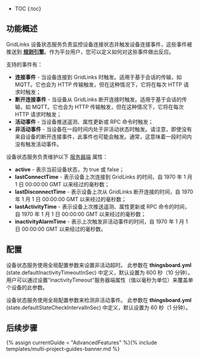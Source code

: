 * TOC
{:toc}

## 功能概述

GridLinks 设备状态服务负责监控设备连接状态并触发设备连接事件，这些事件被推送到 [**规则引擎**](/docs/{{docsPrefix}}user-guide/rule-engine-2-0/re-getting-started/)。作为平台用户，您可以定义如何对这些事件做出反应。

支持的事件有：

- **连接事件** - 当设备连接到 GridLinks 时触发。适用于基于会话的传输，如 MQTT。它也会为 HTTP 传输触发，但在这种情况下，它将在每次 HTTP 请求时触发；
- **断开连接事件** - 当设备从 GridLinks 断开连接时触发。适用于基于会话的传输，如 MQTT。它也会为 HTTP 传输触发，但在这种情况下，它将在每次 HTTP 请求时触发；
- **活动事件** - 当设备推送遥测、属性更新或 RPC 命令时触发；
- **非活动事件** - 当设备在一段时间内处于非活动状态时触发。请注意，即使没有来自设备的断开连接事件，此事件也可能会触发。通常，这意味着一段时间内没有触发活动事件。

设备状态服务负责维护以下 [服务器端](/docs/{{docsPrefix}}user-guide/attributes/#attribute-types) 属性：

- **active** - 表示当前设备状态，为 true 或 false；
- **lastConnectTime** - 表示设备上次连接到 GridLinks 的时间，自 1970 年 1 月 1 日 00:00:00 GMT 以来经过的毫秒数；
- **lastDisconnectTime** - 表示设备上次从 GridLinks 断开连接的时间，自 1970 年 1 月 1 日 00:00:00 GMT 以来经过的毫秒数；
- **lastActivityTime** - 表示设备上次推送遥测、属性更新或 RPC 命令的时间，自 1970 年 1 月 1 日 00:00:00 GMT 以来经过的毫秒数；
- **inactivityAlarmTime** - 表示上次触发非活动事件的时间，自 1970 年 1 月 1 日 00:00:00 GMT 以来经过的毫秒数。

## 配置

设备状态服务使用全局配置参数来设置非活动超时。
此参数在 **thingsboard.yml** (state.defaultInactivityTimeoutInSec) 中定义，默认设置为 600 秒（10 分钟）。
用户可以通过设置“inactivityTimeout”服务器端属性（值以毫秒为单位）来覆盖单个设备的此参数。

设备状态服务使用全局配置参数来检测非活动事件。
此参数在 **thingsboard.yml** (state.defaultStateCheckIntervalInSec) 中定义，默认设置为 60 秒（1 分钟）。

## 后续步骤

{% assign currentGuide = "AdvancedFeatures" %}{% include templates/multi-project-guides-banner.md %}